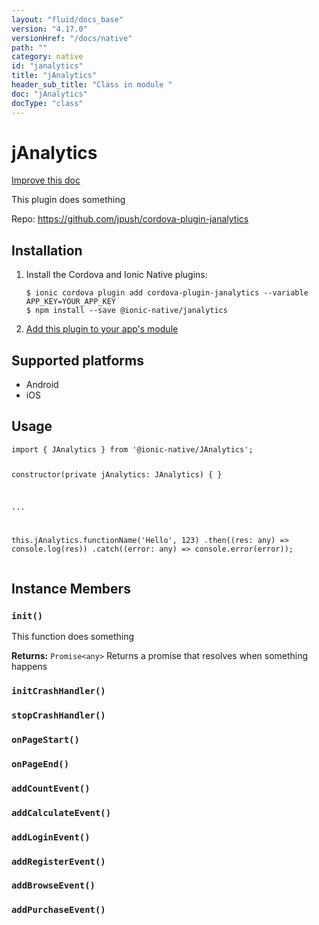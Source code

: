 ```yaml
---
layout: "fluid/docs_base"
version: "4.17.0"
versionHref: "/docs/native"
path: ""
category: native
id: "janalytics"
title: "jAnalytics"
header_sub_title: "Class in module "
doc: "jAnalytics"
docType: "class"
---
```


<h1 class="api-title">jAnalytics</h1>

<a class="improve-v2-docs" href="http://github.com/ionic-team/ionic-native/edit/master/src/@ionic-native/plugins/janalytics/index.ts#L1">
  Improve this doc
</a>







<p>This plugin does something</p>


<p>Repo:
  <a href="https://github.com/jpush/cordova-plugin-janalytics">
    https://github.com/jpush/cordova-plugin-janalytics
  </a>
</p>


<h2><a class="anchor" name="installation" href="#installation"></a>Installation</h2>
<ol class="installation">
  <li>Install the Cordova and Ionic Native plugins:<br>
    <pre><code class="nohighlight">$ ionic cordova plugin add cordova-plugin-janalytics --variable APP_KEY=YOUR_APP_KEY
$ npm install --save @ionic-native/janalytics
</code></pre>
  </li>
  <li><a href="https://ionicframework.com/docs/native/#Add_Plugins_to_Your_App_Module">Add this plugin to your app's module</a></li>
</ol>



<h2><a class="anchor" name="platforms" href="#platforms"></a>Supported platforms</h2>
<ul>
  <li>Android</li><li>iOS</li>
</ul>






<h2><a class="anchor" name="usage" href="#usage"></a>Usage</h2>
<pre><code class="lang-typescript">import { JAnalytics } from &#39;@ionic-native/JAnalytics&#39;;


constructor(private jAnalytics: JAnalytics) { }

...


this.jAnalytics.functionName(&#39;Hello&#39;, 123)
  .then((res: any) =&gt; console.log(res))
  .catch((error: any) =&gt; console.error(error));
</code></pre>








<h2><a class="anchor" name="instance-members" href="#instance-members"></a>Instance Members</h2>
<h3><a class="anchor" name="init" href="#init"></a><code>init()</code></h3>


This function does something


<div class="return-value" markdown="1">
  <i class="icon ion-arrow-return-left"></i>
  <b>Returns:</b> <code>Promise&lt;any&gt;</code> Returns a promise that resolves when something happens
</div><h3><a class="anchor" name="initCrashHandler" href="#initCrashHandler"></a><code>initCrashHandler()</code></h3>





<h3><a class="anchor" name="stopCrashHandler" href="#stopCrashHandler"></a><code>stopCrashHandler()</code></h3>





<h3><a class="anchor" name="onPageStart" href="#onPageStart"></a><code>onPageStart()</code></h3>





<h3><a class="anchor" name="onPageEnd" href="#onPageEnd"></a><code>onPageEnd()</code></h3>





<h3><a class="anchor" name="addCountEvent" href="#addCountEvent"></a><code>addCountEvent()</code></h3>





<h3><a class="anchor" name="addCalculateEvent" href="#addCalculateEvent"></a><code>addCalculateEvent()</code></h3>





<h3><a class="anchor" name="addLoginEvent" href="#addLoginEvent"></a><code>addLoginEvent()</code></h3>





<h3><a class="anchor" name="addRegisterEvent" href="#addRegisterEvent"></a><code>addRegisterEvent()</code></h3>





<h3><a class="anchor" name="addBrowseEvent" href="#addBrowseEvent"></a><code>addBrowseEvent()</code></h3>





<h3><a class="anchor" name="addPurchaseEvent" href="#addPurchaseEvent"></a><code>addPurchaseEvent()</code></h3>











